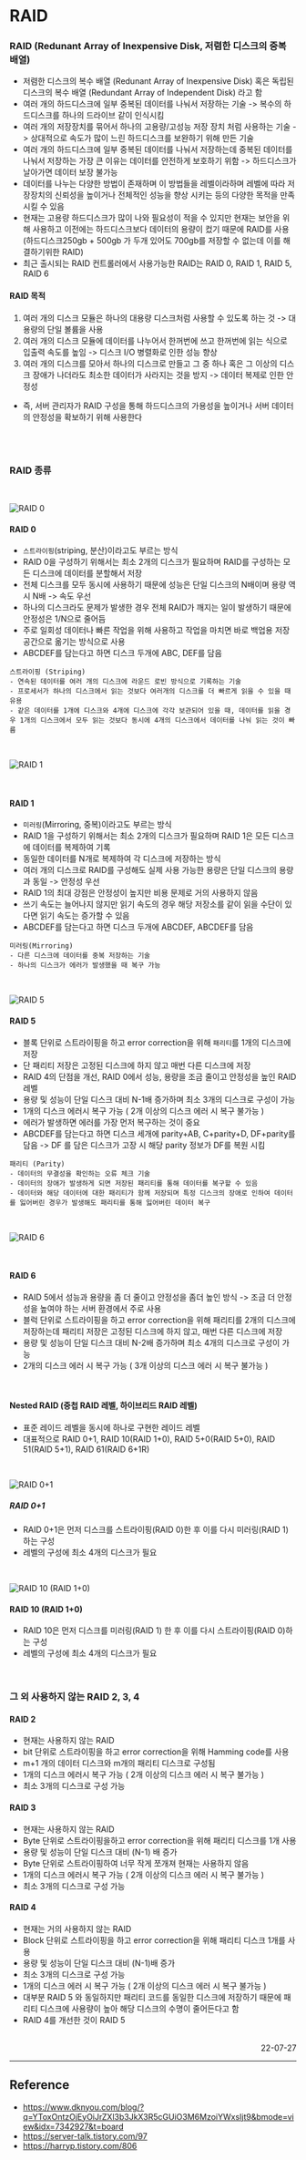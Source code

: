 # RAID

### RAID (Redunant Array of Inexpensive Disk, 저렴한 디스크의 중복 배열)
- 저렴한 디스크의 복수 배열 (Redunant Array of Inexpensive Disk) 혹은 독립된 디스크의 복수 배열 (Redundant Array of Independent Disk) 라고 함
- 여러 개의 하드디스크에 일부 중복된 데이터를 나눠서 저장하는 기술 -> 복수의 하드디스크를 하나의 드라이브 같이 인식시킴
- 여러 개의 저장장치를 묶어서 하나의 고용량/고성능 저장 장치 처럼 사용하는 기술 -> 상대적으로 속도가 많이 느린 하드디스크를 보완하기 위해 만든 기술
- 여러 개의 하드디스크에 일부 중복된 데이터를 나눠서 저장하는데 중복된 데이터를 나눠서 저장하는 가장 큰 이유는 데이터를 안전하게 보호하기 위함 -> 하드디스크가 날아가면 데이터 보장 불가능
- 데이터를 나누는 다양한 방법이 존재하며 이 방법들을 레벨이라하며 레벨에 따라 저장장치의 신뢰성을 높이거나 전체적인 성능을 향상 시키는 등의 다양한 목적을 만족 시킬 수 있음
- 현재는 고용량 하드디스크가 많이 나와 필요성이 적을 수 있지만 현재는 보안을 위해 사용하고 이전에는 하드디스크보다 데이터의 용량이 컸기 때문에 RAID를 사용(하드디스크250gb + 500gb 가 두개 있어도 700gb를 저장할 수 없는데 이를 해결하기위한 RAID)
- 최근 출시되는 RAID 컨트롤러에서 사용가능한 RAID는 RAID 0, RAID 1, RAID 5, RAID 6  

#### RAID 목적
1. 여러 개의 디스크 모듈은 하나의 대용량 디스크처럼 사용할 수 있도록 하는 것 -> 대용량의 단일 볼륨을 사용
2. 여러 개의 디스크 모듈에 데이터를 나누어서 한꺼번에 쓰고 한꺼번에 읽는 식으로 입출력 속도를 높임 -> 디스크 I/O 병렬화로 인한 성능 향상
3. 여러 개의 디스크를 모아서 하나의 디스크로 만들고 그 중 하나 혹은 그 이상의 디스크 장애가 나더라도 최소한 데이터가 사라지는 것을 방지 -> 데이터 복제로 인한 안정성
- 즉, 서버 관리자가 RAID 구성을 통해 하드디스크의 가용성을 높이거나 서버 데이터의 안정성을 확보하기 위해 사용한다

<br>

<br>

### RAID 종류

<br>

![RAID 0](./img/RAID0.png)
<br>

#### RAID 0 
- <code>스트라이핑</code>(striping, 분산)이라고도 부르는 방식
- RAID 0을 구성하기 위해서는 최소 2개의 디스크가 필요하며 RAID를 구성하는 모든 디스크에 데이터를 분할해서 저장
- 전체 디스크를 모두 동시에 사용하기 때문에 성능은 단일 디스크의 N배이며 용량 역시 N배 -> 속도 우선
- 하나의 디스크라도 문제가 발생한 경우 전체 RAID가 깨지는 일이 발생하기 때문에 안정성은 1/N으로 줄어듬
- 주로 일회성 데이터나 빠른 작업을 위해 사용하고 작업을 마치면 바로 백업용 저장공간으로 옮기는 방식으로 사용
- ABCDEF를 담는다고 하면 디스크 두개에 ABC, DEF를 담음
```
스트라이핑 (Striping)
- 연속된 데이터를 여러 개의 디스크에 라운드 로빈 방식으로 기록하는 기술
- 프로세서가 하나의 디스크에서 읽는 것보다 여러개의 디스크를 더 빠르게 읽을 수 있을 때 유용
- 같은 데이터를 1개에 디스크와 4개에 디스크에 각각 보관되어 있을 때, 데이터를 읽을 경우 1개의 디스크에서 모두 읽는 것보다 동시에 4개의 디스크에서 데이터를 나눠 읽는 것이 빠름
```

<br>

![RAID 1](./img/RAID1.png)

<br>

#### RAID 1
- <code>미러링</code>(Mirroring, 중복)이라고도 부르는 방식
- RAID 1을 구성하기 위해서는 최소 2개의 디스크가 필요하며 RAID 1은 모든 디스크에 데이터를 복제하여 기록
- 동일한 데이터를 N개로 복제하여 각 디스크에 저장하는 방식
- 여러 개의 디스크로 RAID를 구성해도 실제 사용 가능한 용량은 단일 디스크의 용량과 동일 -> 안정성 우선
- RAID 1의 최대 강점은 안정성이 높지만 비용 문제로 거의 사용하지 않음
- 쓰기 속도는 늘어나지 않지만 읽기 속도의 경우 해당 저장소를 같이 읽을 수단이 있다면 읽기 속도는 증가할 수 있음
- ABCDEF를 담는다고 하면 디스크 두개에 ABCDEF, ABCDEF를 담음
```
미러링(Mirroring)
- 다른 디스크에 데이터를 중복 저장하는 기술
- 하나의 디스크가 에러가 발생했을 때 복구 가능
```

<br>

![RAID 5](./img/RAID5.png)
<br>

#### RAID 5
- 블록 단위로 스트라이핑을 하고 error correction을 위해 <code>패리티</code>를 1개의 디스크에 저장
- 단 패리티 저장은 고정된 디스크에 하지 않고 매번 다른 디스크에 저장
- RAID 4의 단점을 개선, RAID 0에서 성능, 용량을 조금 줄이고 안정성을 높인 RAID 레벨
- 용량 및 성능이 단일 디스크 대비 N-1배 증가하며 최소 3개의 디스크로 구성이 가능
- 1개의 디스크 에러시 복구 가능 ( 2개 이상의 디스크 에러 시 복구 불가능 )
- 에러가 발생하면 에러를 가장 먼저 복구하는 것이 중요
- ABCDEF를 담는다고 하면 디스크 세개에 parity+AB, C+parity+D, DF+parity를 담음 -> DF 를 담은 디스크가 고장 시 해당 parity 정보가 DF를 복원 시킴


```
패리티 (Parity)
- 데이터의 무결성을 확인하는 오류 체크 기술
- 데이터의 장애가 발생하게 되면 저장된 패리티를 통해 데이터를 복구할 수 있음
- 데이터와 해당 데이터에 대한 패리티가 함께 저장되며 특정 디스크의 장애로 인하여 데이터를 잃어버린 경우가 발생해도 패리티를 통해 잃어버린 데이터 복구
```

<br>

![RAID 6](./img/RAID6.png)

<br>

#### RAID 6
- RAID 5에서 성능과 용량을 좀 더 줄이고 안정성을 좀더 높인 방식 -> 조금 더 안정성을 높여야 하는 서버 환경에서 주로 사용
- 블럭 단위로 스트라이핑을 하고 error correction을 위해 패리티를 2개의 디스크에 저장하는데 패리티 저장은 고정된 디스크에 하지 않고, 매번 다른 디스크에 저장
- 용량 및 성능이 단일 디스크 대비 N-2배 증가하며 최소 4개의 디스크로 구성이 가능
- 2개의 디스크 에러 시 복구 가능 ( 3개 이상의 디스크 에러 시 복구 불가능 )

<br>


#### Nested RAID (중첩 RAID 레벨, 하이브리드 RAID 레벨)
- 표준 레이드 레벨을 동시에 하나로 구현한 레이드 레벨
- 대표적으로 RAID 0+1, RAID 10(RAID 1+0), RAID 5+0(RAID 5+0), RAID 51(RAID 5+1), RAID 61(RAID 6+1R)

<br>

![RAID 0+1](./img/RAID0%2B1.png)
<br>

##### RAID 0+1
- RAID 0+1은 먼저 디스크를 스트라이핑(RAID 0)한 후 이를 다시 미러링(RAID 1) 하는 구성
- 레벨의 구성에 최소 4개의 디스크가 필요 
 
<br>

![RAID 10 (RAID 1+0)](./img/RAID1%2B0.png)
<br>

#### RAID 10 (RAID 1+0)
- RAID 10은 먼저 디스크를 미러링(RAID 1) 한 후 이를 다시 스트라이핑(RAID 0)하는 구성
- 레벨의 구성에 최소 4개의 디스크가 필요

<br>

### 그 외 사용하지 않는 RAID 2, 3, 4
#### RAID 2
- 현재는 사용하지 않는 RAID
- bit 단위로 스트라이핑을 하고 error correction을 위해 Hamming code를 사용
- m+1 개의 데이터 디스크와 m개의 패리티 디스크로 구성됨
- 1개의 디스크 에러시 복구 가능 ( 2개 이상의 디스크 에러 시 복구 불가능 )
- 최소 3개의 디스크로 구성 가능
#### RAID 3
- 현재는 사용하지 않는 RAID
- Byte 단위로 스트라이핑을하고 error correction을 위해 패리티 디스크를 1개 사용
- 용량 및 성능이 단일 디스크 대비 (N-1) 배 증가
- Byte 단위로 스트라이핑하여 너무 작게 쪼개져 현재는 사용하지 않음
- 1개의 디스크 에러시 복구 가능 ( 2개 이상의 디스크 에러 시 복구 불가능 )
- 최소 3개의 디스크로 구성 가능
#### RAID 4
- 현재는 거의 사용하지 않는 RAID
- Block 단위로 스트라이핑을 하고 error correction을 위해 패리티 디스크 1개를 사용
- 용량 및 성능이 단일 디스크 대비 (N-1)배 증가
- 최소 3개의 디스크로 구성 가능
- 1개의 디스크 에러 시 복구 가능 ( 2개 이상의 디스크 에러 시 복구 불가능 )
- 대부분 RAID 5 와 동일하지만 패리티 코드를 동일한 디스크에 저장하기 때문에 패리티 디스크에 사용량이 높아 해당 디스크의 수명이 줄어든다고 함
- RAID 4를 개선한 것이 RAID 5

<br>


<div style="text-align: right">22-07-27</div>

-------

## Reference
- https://www.dknyou.com/blog/?q=YToxOntzOjEyOiJrZXl3b3JkX3R5cGUiO3M6MzoiYWxsIjt9&bmode=view&idx=7342927&t=board
- https://server-talk.tistory.com/97
- https://harryp.tistory.com/806